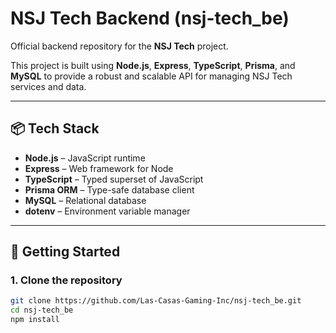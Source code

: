 # NSJ Tech Backend (nsj-tech_be)

Official backend repository for the **NSJ Tech** project.

This project is built using **Node.js**, **Express**, **TypeScript**, **Prisma**, and **MySQL** to provide a robust and scalable API for managing NSJ Tech services and data.

---

## 📦 Tech Stack

- **Node.js** – JavaScript runtime
- **Express** – Web framework for Node
- **TypeScript** – Typed superset of JavaScript
- **Prisma ORM** – Type-safe database client
- **MySQL** – Relational database
- **dotenv** – Environment variable manager

---

## 🚀 Getting Started

### 1. Clone the repository

```bash
git clone https://github.com/Las-Casas-Gaming-Inc/nsj-tech_be.git
cd nsj-tech_be
npm install